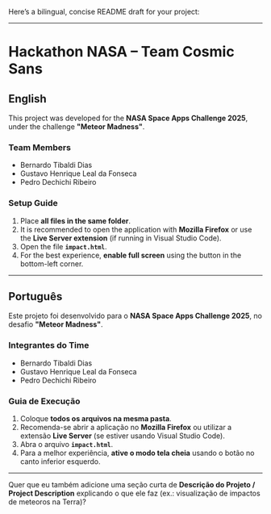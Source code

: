 Here’s a bilingual, concise README draft for your project:

---

# Hackathon NASA – Team Cosmic Sans

## English

This project was developed for the **NASA Space Apps Challenge 2025**, under the challenge **"Meteor Madness"**.

### Team Members

* Bernardo Tibaldi Dias
* Gustavo Henrique Leal da Fonseca
* Pedro Dechichi Ribeiro

### Setup Guide

1. Place **all files in the same folder**.
2. It is recommended to open the application with **Mozilla Firefox** or use the **Live Server extension** (if running in Visual Studio Code).
3. Open the file **`impact.html`**.
4. For the best experience, **enable full screen** using the button in the bottom-left corner.

---

## Português

Este projeto foi desenvolvido para o **NASA Space Apps Challenge 2025**, no desafio **"Meteor Madness"**.

### Integrantes do Time

* Bernardo Tibaldi Dias
* Gustavo Henrique Leal da Fonseca
* Pedro Dechichi Ribeiro

### Guia de Execução

1. Coloque **todos os arquivos na mesma pasta**.
2. Recomenda-se abrir a aplicação no **Mozilla Firefox** ou utilizar a extensão **Live Server** (se estiver usando Visual Studio Code).
3. Abra o arquivo **`impact.html`**.
4. Para a melhor experiência, **ative o modo tela cheia** usando o botão no canto inferior esquerdo.

---

Quer que eu também adicione uma seção curta de **Descrição do Projeto / Project Description** explicando o que ele faz (ex.: visualização de impactos de meteoros na Terra)?
